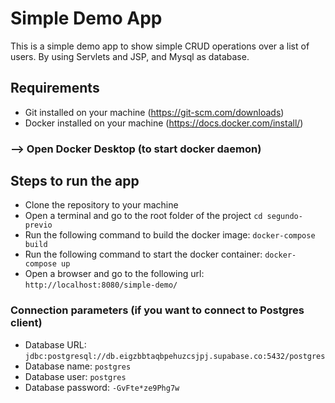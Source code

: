 # Simple Demo App
This is a simple demo app to show simple CRUD operations over a list of users.
By using Servlets and JSP, and Mysql as database.

## Requirements
- Git installed on your machine (https://git-scm.com/downloads)
- Docker installed on your machine (https://docs.docker.com/install/)

### --> Open Docker Desktop (to start docker daemon)

## Steps to run the app
- Clone the repository to your machine
- Open a terminal and go to the root folder of the project `cd segundo-previo`
- Run the following command to build the docker image: `docker-compose build`
- Run the following command to start the docker container: `docker-compose up`
- Open a browser and go to the following url: `http://localhost:8080/simple-demo/`

### Connection parameters (if you want to connect to Postgres client)
- Database URL: `jdbc:postgresql://db.eigzbbtaqbpehuzcsjpj.supabase.co:5432/postgres`
- Database name: `postgres`
- Database user: `postgres`
- Database password: `-GvFte*ze9Phg7w`